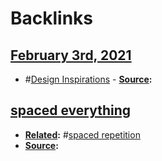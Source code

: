 
# Backlinks
## [February 3rd, 2021](<February 3rd, 2021.md>)
- #[Design Inspirations](<Design Inspirations.md>)
                    - **[Source](<Source.md>):**

## [spaced everything](<spaced everything.md>)
- **[Related](<Related.md>):** #[spaced repetition](<spaced repetition.md>)
- **[Source](<Source.md>):**

